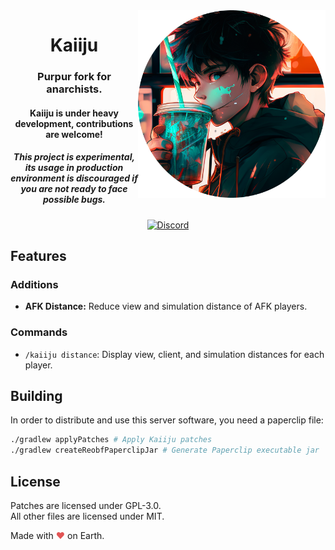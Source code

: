 <img src="logo.png" alt="" width=300 align="right">
<div align="center">
  <h1>Kaiiju</h1>
  <h3>Purpur fork for anarchists.</h3>
  <h4>Kaiiju is under heavy development, contributions are welcome!</h4>
  <h5><b>This project is experimental, its usage in production environment is discouraged if you are not ready to face possible bugs.</b></h5>
  
  [![Discord](https://img.shields.io/discord/1059774886672859136?color=5865F2&label=discord&style=for-the-badge)](https://discord.gg/EPwVGg9u)
</div>

## Features

### Additions
- **AFK Distance:** Reduce view and simulation distance of AFK players.

### Commands
- `/kaiiju distance`: Display view, client, and simulation distances for each player.


## Building
In order to distribute and use this server software, you need a paperclip file:

```bash
./gradlew applyPatches # Apply Kaiiju patches
./gradlew createReobfPaperclipJar # Generate Paperclip executable jar
```

## License
Patches are licensed under GPL-3.0.  
All other files are licensed under MIT.

Made with <span style="color: #e25555;">&#9829;</span> on Earth.
